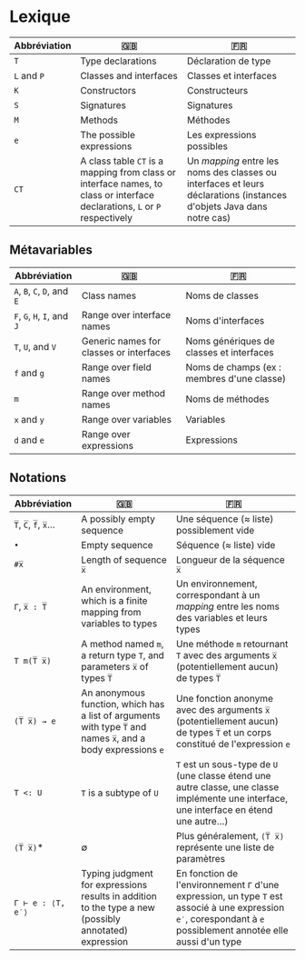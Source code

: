 # Lexique

|Abbréviation|🇬🇧|🇫🇷|
|---|---|---|
| `T` | Type declarations | Déclaration de type |
| `L` and `P` | Classes and interfaces | Classes et interfaces |
| `K` | Constructors | Constructeurs |
| `S` | Signatures | Signatures |
| `M` | Methods | Méthodes |
| `e` | The possible expressions | Les expressions possibles |
| `CT` | A class table `CT` is a mapping from class or interface names, to class or interface declarations, `L` or `P` respectively | Un *mapping* entre les noms des classes ou interfaces et leurs déclarations (instances d'objets Java dans notre cas) |

## Métavariables

|Abbréviation|🇬🇧|🇫🇷|
|---|---|---|
| `A`, `B`, `C`, `D`, and `E` | Class names | Noms de classes |
| `F`, `G`, `H`, `I`, and `J` | Range over interface names | Noms d'interfaces |
| `T`, `U`, and `V` | Generic names for classes or interfaces | Noms génériques de classes et interfaces |
| `f` and `g` | Range over field names | Noms de champs (ex : membres d'une classe) |
| `m` | Range over method names | Noms de méthodes |
| `x` and `y` | Range over variables | Variables |
| `d` and `e` | Range over expressions | Expressions |

## Notations

|Abbréviation|🇬🇧|🇫🇷|
|---|---|---|
| `T̅`, `C̅`, `f̅`, `x̅`… | A possibly empty sequence | Une séquence (≈ liste) possiblement vide |
| `•` | Empty sequence | Séquence (≈ liste) vide |
| `#x̅` | Length of sequence `x̅` | Longueur de la séquence `x̅` |
| `Γ`, `x̅ : T̅` | An environment, which is a finite mapping from variables to types | Un environnement, correspondant à un *mapping* entre les noms des variables et leurs types |
| `T m(T̅ x̅)` | A method named `m`, a return type `T`, and parameters `x̅` of types `T̅` | Une méthode `m` retournant `T` avec des arguments `x̅` (potentiellement aucun) de types `T̅` |
| `(T̅ x̅) → e` | An anonymous function, which has a list of arguments with type `T̅` and names `x̅`, and a body expressions `e` | Une fonction anonyme avec des arguments `x̅` (potentiellement aucun) de types `T̅` et un corps constitué de l'expression `e` |
| `T <: U` | `T` is a subtype of `U` | `T` est un sous-type de `U` (une classe étend une autre classe, une classe implémente une interface, une interface en étend une autre…) |
| `(T̅ x̅)`* | ∅ | Plus généralement, `(T̅ x̅)` représente une liste de paramètres |
| `Γ ⊢ e : ⟨T, e′⟩` | Typing judgment for expressions results in addition to the type a new (possibly annotated) expression | En fonction de l'environnement `Γ` d'une expression, un type `T` est associé à une expression `e′`, corespondant à `e` possiblement annotée elle aussi d'un type |
